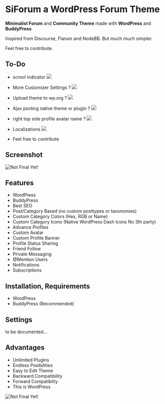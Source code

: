 # SiForum a WordPress Forum Theme 

**Minimalist Forum** and **Community Theme** made with **WordPress** and **BuddyPress**

Inspired from Discourse, Flarum and NodeBB. But much much simpler.

Feel free to contribute. 



## To-Do

- scrool indicator   ![](https://img.shields.io/badge/Status-OK-green.svg)
- More Customizer Settings ?   ![](https://img.shields.io/badge/Status-Maybe-yellow.svg)
- Upload theme to wp.org ?  ![](https://img.shields.io/badge/Status-Maybe-yellow.svg)
- Ajax psoting native theme or plugin ?  ![](https://img.shields.io/badge/Status-Maybe-yellow.svg)
- right top side profile avatar name ?  ![](https://img.shields.io/badge/Status-Maybe-yellow.svg)
- Localizations  ![](https://img.shields.io/badge/Status-Maybe-yellow.svg)

- Feel free to contribute

## Screenshot

![Not Final Yet!](https://raw.githubusercontent.com/sinanisler/SiForum/main/SiForum-v3.png)

## Features
 
- WordPress
- BuddyPress
- Best SEO 
- Post/Category Based (no custom posttypes or taxonomies)
- Custom Category Colors (Hex, RGB or Name)
- Custom Category Icons (Native WordPress Dash Icons No 3th party)
- Advance Profiles
- Custom Avatar
- Custom Profile Banner
- Profile Status Sharing 
- Friend Follow
- Private Messaging
- @Mention Users
- Notifications
- Subscriptions


## Installation, Requirements

- WordPress
- BuddyPress (Recommended)


## Settings
to be documented...



## Advantages
- Unlimited Plugins
- Endless Posibilities 
- Easy to Edit Theme
- Backward Compatibility
- Forward Compatibilty
- This is WordPress 

![Not Final Yet!](https://raw.githubusercontent.com/sinanisler/SiForum/main/gigi.gif)
